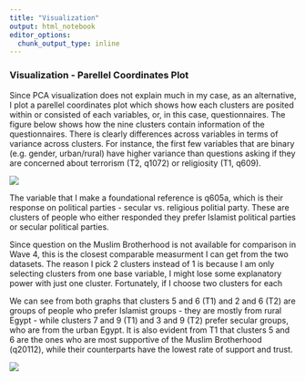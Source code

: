 ```yaml
---
title: "Visualization"
output: html_notebook
editor_options: 
  chunk_output_type: inline
---
```


### Visualization - Parellel Coordinates Plot

Since PCA visualization does not explain much in my case, as an alternative, I plot a parellel coordinates plot which shows how each clusters are posited within or consisted of each variables, or, in this case, questionnaires. The figure below shows how the nine clusters contain information of the questionnaires. There is clearly differences across variables in terms of variance across clusters. For instance, the first few variables that are binary (e.g. gender, urban/rural) have higher variance than questions asking if they are concerned about terrorism (T2, q1072) or religiosity (T1, q609).  

![](coord1.png)  


The variable that I make a foundational reference is q605a, which is their response on political parties - secular vs. religious politial party. These are clusters of people who either responded they prefer Islamist political parties or secular political parties. 

Since question on the Muslim Brotherhood is not available for comparison in Wave 4, this is the closest comparable measurment I can get from the two datasets. The reason I pick 2 clusters instead of 1 is because I am only selecting clusters from one base variable, I might lose some explanatory power with just one cluster. Fortunately, if I choose two clusters for each 
 
We can see from both graphs that clusters 5 and 6 (T1) and 2 and 6 (T2) are groups of people who prefer Islamist groups - they are mostly from rural Egypt - while clusters 7 and 9 (T1) and 3 and 9 (T2) prefer secular groups, who are from the urban Egypt. It is also evident from T1 that clusters 5 and 6 are the ones who are most supportive of the Muslim Brotherhood (q20112), while their counterparts have the lowest rate of support and trust.


![](coord2.png)  
